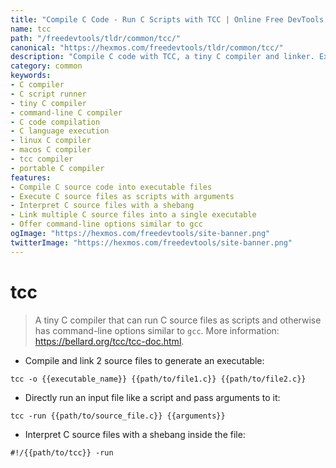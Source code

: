 ```yaml
---
title: "Compile C Code - Run C Scripts with TCC | Online Free DevTools by Hexmos"
name: tcc
path: "/freedevtools/tldr/common/tcc/"
canonical: "https://hexmos.com/freedevtools/tldr/common/tcc/"
description: "Compile C code with TCC, a tiny C compiler and linker. Execute C scripts and build executables directly from source files. Free online tool, no registration required."
category: common
keywords:
- C compiler
- C script runner
- tiny C compiler
- command-line C compiler
- C code compilation
- C language execution
- linux C compiler
- macos C compiler
- tcc compiler
- portable C compiler
features:
- Compile C source code into executable files
- Execute C source files as scripts with arguments
- Interpret C source files with a shebang
- Link multiple C source files into a single executable
- Offer command-line options similar to gcc
ogImage: "https://hexmos.com/freedevtools/site-banner.png"
twitterImage: "https://hexmos.com/freedevtools/site-banner.png"
---
```


# tcc

> A tiny C compiler that can run C source files as scripts and otherwise has command-line options similar to `gcc`.
> More information: <https://bellard.org/tcc/tcc-doc.html>.

- Compile and link 2 source files to generate an executable:

`tcc -o {{executable_name}} {{path/to/file1.c}} {{path/to/file2.c}}`

- Directly run an input file like a script and pass arguments to it:

`tcc -run {{path/to/source_file.c}} {{arguments}}`

- Interpret C source files with a shebang inside the file:

`#!/{{path/to/tcc}} -run`
